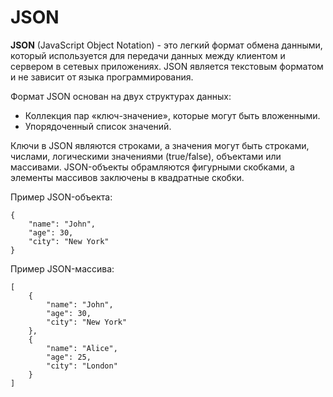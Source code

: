 # JSON

**JSON** (JavaScript Object Notation) - это легкий формат обмена данными, который используется для передачи данных между клиентом и сервером в сетевых приложениях. JSON является текстовым форматом и не зависит от языка программирования.

Формат JSON основан на двух структурах данных:
* Коллекция пар «ключ-значение», которые могут быть вложенными.
* Упорядоченный список значений.

Ключи в JSON являются строками, а значения могут быть строками, числами, логическими значениями (true/false), объектами или массивами. JSON-объекты обрамляются фигурными скобками, а элементы массивов заключены в квадратные скобки.


Пример JSON-объекта:

```
{
    "name": "John",
    "age": 30,
    "city": "New York"
}
```

Пример JSON-массива:

```
[
    {
        "name": "John",
        "age": 30,
        "city": "New York"
    },
    {
        "name": "Alice",
        "age": 25,
        "city": "London"
    }
]
```